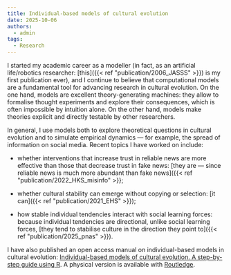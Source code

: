 ```yaml
---
title: Individual-based models of cultural evolution
date: 2025-10-06
authors:
  - admin
tags:
  - Research
---
```


I started my academic career as a modeller (in fact, as an artificial life/robotics researcher: [this]({{< ref "publication/2006_JASSS" >}}) is my first publication ever), and I continue to believe that computational models are a fundamental tool for advancing research in cultural evolution. On the one hand, models are excellent theory-generating machines: they allow to formalise thought experiments and explore their consequences, which is often impossible by intuition alone. On the other hand, models make theories explicit and directly testable by other researchers.

In general, I use models both to explore theoretical questions in cultural evolution and to simulate empirical dynamics — for example, the spread of information on social media. Recent topics I have worked on include:

- whether interventions that increase trust in reliable news are more effective than those that decrease trust in fake news: [they are — since reliable news is much more abundant than fake news]({{< ref "publication/2022_HKS_misinfo" >}};

- whether cultural stability can emerge without copying or selection: [it can]({{< ref "publication/2021_EHS" >}});

- how stable individual tendencies interact with social learning forces: because individual tendencies are directional, unlike social learning forces, [they tend to stabilise culture in the direction they point to]({{< ref "publication/2025_pnas" >}}).

I have also published an open access manual on individual-based models in cultural evolution: [Individual-based models of cultural evolution. A step-by-step guide using R](https://albertoacerbi.github.io/IBM-cultevo/). A physical version is available with [Routledge](https://www.routledge.com/Individual-Based-Models-of-Cultural-Evolution-A-Step-by-Step-Guide-Using/Acerbi-Mesoudi-Smolla/p/book/9781032252063).
